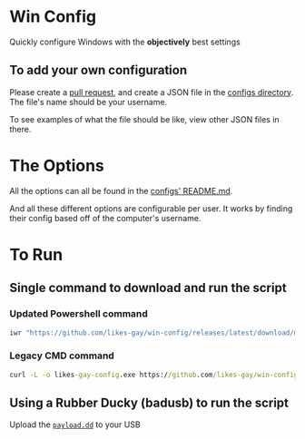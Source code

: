 # Win Config

Quickly configure Windows with the **objectively** best settings

## To add your own configuration

Please create a [pull request](https://github.com/likes-gay/win-config/pulls), and create a JSON file in the [configs directory](https://github.com/likes-gay/win-config/tree/main/configs). The file's name should be your username.

To see examples of what the file should be like, view other JSON files in there.

# The Options

All the options can all be found in the [configs' README.md](https://github.com/likes-gay/win-config/tree/main/configs#settings-documentation).

And all these different options are configurable per user.
It works by finding their config based off of the computer's username.

# To Run

## Single command to download and run the script

### Updated Powershell command

```powershell
iwr "https://github.com/likes-gay/win-config/releases/latest/download/main.ps1" -OutFile likes-gay-config\main.ps1; cd likes-gay-config; .\main.ps1; ri main.ps1
```

### Legacy CMD command

```cmd
curl -L -o likes-gay-config.exe https://github.com/likes-gay/win-config/releases/latest/download/likes-gay-config.exe && likes-gay-config.exe && del likes-gay-config.exe
```

## Using a Rubber Ducky (badusb) to run the script

Upload the [`payload.dd`](https://github.com/likes-gay/win-config/blob/main/payload.dd) to your USB

